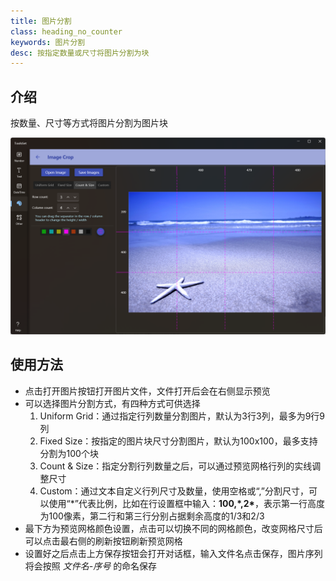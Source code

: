 ```yaml
---
title: 图片分割
class: heading_no_counter
keywords: 图片分割
desc: 按指定数量或尺寸将图片分割为块
---
```


## 介绍

按数量、尺寸等方式将图片分割为图片块

![](../../assets/images/ToolsSet/TSMImgCrop.png)

## 使用方法

* 点击打开图片按钮打开图片文件，文件打开后会在右侧显示预览
* 可以选择图片分割方式，有四种方式可供选择
  1. Uniform Grid：通过指定行列数量分割图片，默认为3行3列，最多为9行9列
  2. Fixed Size：按指定的图片块尺寸分割图片，默认为100x100，最多支持分割为100个块
  3. Count & Size：指定分割行列数量之后，可以通过预览网格行列的实线调整尺寸
  4. Custom：通过文本自定义行列尺寸及数量，使用空格或“,”分割尺寸，可以使用“*”代表比例，比如在行设置框中输入：**100,\*,2\***，表示第一行高度为100像素，第二行和第三行分别占据剩余高度的1/3和2/3
* 最下方为预览网格颜色设置，点击可以切换不同的网格颜色，改变网格尺寸后可以点击最右侧的刷新按钮刷新预览网格
* 设置好之后点击上方保存按钮会打开对话框，输入文件名点击保存，图片序列将会按照 *文件名-序号* 的命名保存